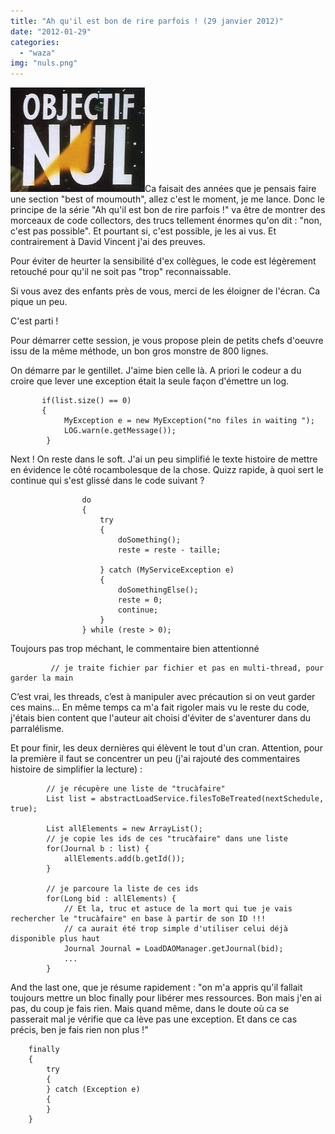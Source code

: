 ```yaml
---
title: "Ah qu'il est bon de rire parfois ! (29 janvier 2012)"
date: "2012-01-29"
categories: 
  - "waza"
img: "nuls.png"
---
```


![](/images/nuls.png "nuls")Ca faisait des années que je pensais faire une section "best of moumouth", allez c'est le moment, je me lance. Donc le principe de la série "Ah qu'il est bon de rire parfois !" va être de montrer des morceaux de code collectors, des trucs tellement énormes qu'on dit : "non, c'est pas possible". Et pourtant si, c'est possible, je les ai vus. Et contrairement à David Vincent j'ai des preuves.

Pour éviter de heurter la sensibilité d'ex collègues, le code est légèrement retouché pour qu'il ne soit pas "trop" reconnaissable.

Si vous avez des enfants près de vous, merci de les éloigner de l'écran. Ca pique un peu.

C'est parti !

Pour démarrer cette session, je vous propose plein de petits chefs d'oeuvre issu de la même méthode, un bon gros monstre de 800 lignes.

On démarre par le gentillet. J'aime bien celle là. A priori le codeur a du croire que lever une exception était la seule façon d'émettre un log.

           if(list.size() == 0)
           {
                MyException e = new MyException("no files in waiting ");
                LOG.warn(e.getMessage());
            }

Next ! On reste dans le soft. J'ai un peu simplifié le texte histoire de mettre en évidence le côté rocambolesque de la chose. Quizz rapide, à quoi sert le continue qui s'est glissé dans le code suivant ?

                    do
                    {
                        try
                        {
                            doSomething();
                            reste = reste - taille;

                        } catch (MyServiceException e)
                        {
                            doSomethingElse();
                            reste = 0;
                            continue;
                        }
                    } while (reste > 0);

Toujours pas trop méchant, le commentaire bien attentionné

             // je traite fichier par fichier et pas en multi-thread, pour garder la main

C’est vrai, les threads, c’est à manipuler avec précaution si on veut garder ces mains... En même temps ca m'a fait rigoler mais vu le reste du code, j'étais bien content que l'auteur ait choisi d'éviter de s'aventurer dans du parralélisme.

Et pour finir, les deux dernières qui élèvent le tout d'un cran. Attention, pour la première il faut se concentrer un peu (j'ai rajouté des commentaires histoire de simplifier la lecture) :

            // je récupère une liste de "trucàfaire"
            List list = abstractLoadService.filesToBeTreated(nextSchedule, true);

            List allElements = new ArrayList();
            // je copie les ids de ces "trucàfaire" dans une liste
            for(Journal b : list) {
                allElements.add(b.getId());
            }

            // je parcoure la liste de ces ids
            for(Long bid : allElements) {
                // Et la, truc et astuce de la mort qui tue je vais rechercher le "trucàfaire" en base à partir de son ID !!!
                // ca aurait été trop simple d'utiliser celui déjà disponible plus haut
                Journal Journal = LoadDAOManager.getJournal(bid);
                ...
            }

And the last one, que je résume rapidement : "on m'a appris qu'il fallait toujours mettre un bloc finally pour libérer mes ressources. Bon mais j'en ai pas, du coup je fais rien. Mais quand même, dans le doute où ca se passerait mal je vérifie que ca lève pas une exception. Et dans ce cas précis, ben je fais rien non plus !"

        finally
        {
            try
            {
            } catch (Exception e)
            {
            }
        }

